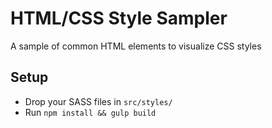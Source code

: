 # HTML/CSS Style Sampler
A sample of common HTML elements to visualize CSS styles

## Setup
- Drop your SASS files in `src/styles/`
- Run `npm install && gulp build`